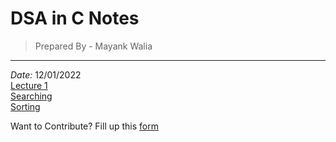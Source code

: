 # DSA in C Notes 


> Prepared By - Mayank Walia
---
*Date:* 12/01/2022 
<br>
[Lecture 1](/Notes/Readme.md)
<br>
[Searching](/Notes/Searching/Readme.md)
<br>
[Sorting](/Notes-C/tree/main/Notes/Sorting)

Want to Contribute? Fill up this <a href="https://forms.gle/ZgpJzQtSPwYMsTUJA">form</a>
